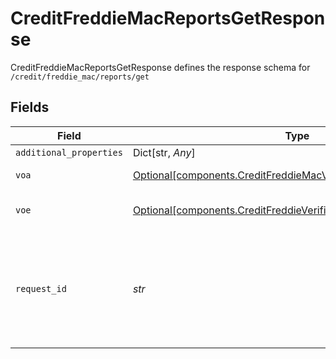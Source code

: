 # CreditFreddieMacReportsGetResponse

CreditFreddieMacReportsGetResponse defines the response schema for `/credit/freddie_mac/reports/get`


## Fields

| Field                                                                                                                                       | Type                                                                                                                                        | Required                                                                                                                                    | Description                                                                                                                                 |
| ------------------------------------------------------------------------------------------------------------------------------------------- | ------------------------------------------------------------------------------------------------------------------------------------------- | ------------------------------------------------------------------------------------------------------------------------------------------- | ------------------------------------------------------------------------------------------------------------------------------------------- |
| `additional_properties`                                                                                                                     | Dict[str, *Any*]                                                                                                                            | :heavy_minus_sign:                                                                                                                          | N/A                                                                                                                                         |
| `voa`                                                                                                                                       | [Optional[components.CreditFreddieMacVerificationOfAssetsVOA24]](../../models/shared/creditfreddiemacverificationofassetsvoa24.md)          | :heavy_minus_sign:                                                                                                                          | Verification of Assets Report                                                                                                               |
| `voe`                                                                                                                                       | [Optional[components.CreditFreddieVerificationOfEmploymentVOE25]](../../models/shared/creditfreddieverificationofemploymentvoe25.md)        | :heavy_minus_sign:                                                                                                                          | Verification of Employment Report                                                                                                           |
| `request_id`                                                                                                                                | *str*                                                                                                                                       | :heavy_check_mark:                                                                                                                          | A unique identifier for the request, which can be used for troubleshooting. This identifier, like all Plaid identifiers, is case sensitive. |